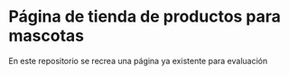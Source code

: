 <h1>Página de tienda de productos para mascotas</h1>
<p>En este repositorio se recrea una página ya existente para evaluación</p>
